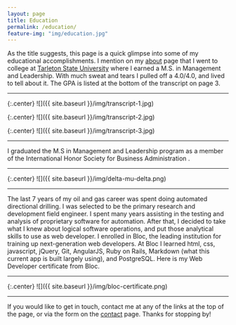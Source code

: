 ```yaml
---
layout: page
title: Education
permalink: /education/
feature-img: "img/education.jpg"
---
```


As the title suggests, this page is a quick glimpse into some of my educational accomplishments.  I mention on my [about](/about/) page that I went to college at [Tarleton State University](http://www.tarleton.edu/home/) where I earned a M.S. in Management and Leadership. With much sweat and tears I pulled off a 4.0/4.0, and lived to tell about it.  The GPA is listed at the bottom of the transcript on page 3.

---

{:.center}
![]({{ site.baseurl }}/img/transcript-1.jpg)

{:.center}
![]({{ site.baseurl }}/img/transcript-2.jpg)

{:.center}
![]({{ site.baseurl }}/img/transcript-3.jpg)

---

I graduated the M.S in Management and Leadership program as a member of the International Honor Society for Business Administration .

---

{:.center}
![]({{ site.baseurl }}/img/delta-mu-delta.png)

---

The last 7 years of my oil and gas career was spent doing automated directional drilling.  I was selected to be the primary research and development field engineer.  I spent many years assisting in the testing and analysis of proprietary software for automation.  After that, I decided to take what I knew about logical software operations, and put those analytical skills to use as web developer. I enrolled in Bloc, the leading institution for training up next-generation web developers.  At Bloc I learned html, css, javascript, jQuery, Git, AngularJS, Ruby on Rails, Markdown (what this current app is built largely using), and PostgreSQL. Here is my Web Developer certificate from Bloc.

---

{:.center}
![]({{ site.baseurl }}/img/bloc-certificate.png)

---

If you would like to get in touch, contact me at any of the links at the top of the page, or via the form on the [contact](/contact/) page. Thanks for stopping by!

